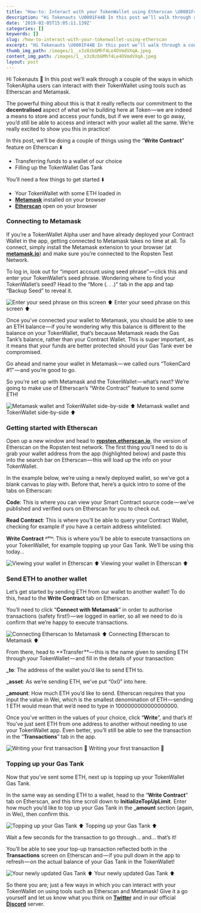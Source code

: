 ```yaml
---
title: "How-to: Interact with your TokenWallet using Etherscan \U0001F4F9"
description: "Hi Tokenauts \U0001F44B In this post we’ll walk through a couple of the ways in which TokenAlpha users can interact with their TokenWallet using…"
date: '2019-02-05T15:05:11.139Z'
categories: []
keywords: []
slug: /how-to-interact-with-your-tokenwallet-using-etherscan
excerpt: "Hi Tokenauts \U0001F44B In this post we’ll walk through a couple of the ways in which TokenAlpha users can interact with their TokenWallet using…"
thumb_img_path: /images/1__x3z8zbGMhf4Le4OVmdVXqA.jpeg
content_img_path: /images/1__x3z8zbGMhf4Le4OVmdVXqA.jpeg
layout: post
---
```



Hi Tokenauts 👋 In this post we’ll walk through a couple of the ways in which TokenAlpha users can interact with their TokenWallet using tools such as Etherscan and Metamask.

The powerful thing about this is that it really reflects our commitment to the **decentralised** aspect of what we’re building here at Token — we are indeed a means to store and access your funds, but if we were ever to go away, you’d still be able to access and interact with your wallet all the same. We’re really excited to show you this in practice!

In this post, we’ll be doing a couple of things using the “**Write Contract**” feature on Etherscan ⬇️

*   Transferring funds to a wallet of our choice
*   Filling up the TokenWallet Gas Tank

You’ll need a few things to get started ⬇️

*   Your TokenWallet with some ETH loaded in
*   [**Metamask**](https://metamask.io/) installed on your browser
*   [**Etherscan**](https://ropsten.etherscan.io/) open on your browser

### Connecting to Metamask

If you’re a TokenWallet Alpha user and have already deployed your Contract Wallet in the app, getting connected to Metamask takes no time at all. To connect, simply install the Metamask extension to your browser (at [**metamask.io**](http://metamask.io)) and make sure you’re connected to the Ropsten Test Network.

To log in, look out for “import account using seed phrase” — click this and enter your TokenWallet’s seed phrase. Wondering where to find your TokenWallet’s seed? Head to the “More (. . .)” tab in the app and tap “Backup Seed” to reveal it.

![Enter your seed phrase on this screen ⬆️](images/1__Z0jPFjXjnhOtwobyvJ38Pg.jpeg)
Enter your seed phrase on this screen ⬆️

Once you’ve connected your wallet to Metamask, you should be able to see an ETH balance — if you’re wondering why this balance is different to the balance on your TokenWallet, that’s because Metamask reads the Gas Tank’s balance, rather than your Contract Wallet. This is super important, as it means that your funds are better protected should your Gas Tank ever be compromised.

Go ahead and name your wallet in Metamask — we called ours “TokenCard #1” — and you’re good to go.

So you’re set up with Metamask and the TokenWallet — what’s next? We’re going to make use of Etherscan’s “Write Contract” feature to send some ETH!

![Metamask wallet and TokenWallet side-by-side ⬆️](images/1__YcVDNL2qq__J__3ZfyEZzb__A.jpeg)
Metamask wallet and TokenWallet side-by-side ⬆️

### Getting started with Etherscan

Open up a new window and head to [**ropsten.etherscan.io**](https://ropsten.etherscan.io), the version of Etherscan on the Ropsten test network. The first thing you’ll need to do is grab your wallet address from the app (highlighted below) and paste this into the search bar on Etherscan — this will load up the info on your TokenWallet.

In the example below, we’re using a newly deployed wallet, so we’ve got a blank canvas to play with. Before that, here’s a quick intro to some of the tabs on Etherscan:

**Code**: This is where you can view your Smart Contract source code — we’ve published and verified ours on Etherscan for you to check out.

**Read Contract**: This is where you’ll be able to query your Contract Wallet, checking for example if you have a certain address whitelisted.

**Write Contract** ᴮᵉᵗᵃ: This is where you’ll be able to execute transactions on your TokenWallet, for example topping up your Gas Tank. We’ll be using this today…

![Viewing your wallet in Etherscan ⬆️](images/1__AncG5XHw5781a5b5DpaVrw.jpeg)
Viewing your wallet in Etherscan ⬆️

### Send ETH to another wallet

Let’s get started by sending ETH from our wallet to another wallet! To do this, head to the **Write Contract** tab on Etherscan.

You’ll need to click “**Connect with Metamask**” in order to authorise transactions (safety first!) — we logged in earlier, so all we need to do is confirm that we’re happy to execute transactions.

![Connecting Etherscan to Metamask ⬆️](images/1__mRu1CayaKRAh6mQPrcoB__A.jpeg)
Connecting Etherscan to Metamask ⬆️

From there, head to **Transfer **— this is the name given to sending ETH through your TokenWallet — and fill in the details of your transaction:

**\_to**: The address of the wallet you’d like to send ETH to.

**\_asset**: As we’re sending ETH, we’ve put “0x0” into here.

**\_amount**: How much ETH you’d like to send. Etherscan requires that you input the value in Wei, which is the smallest denomination of ETH — sending 1 ETH would mean that we’d need to type in 1000000000000000000.

Once you’ve written in the values of your choice, click “**Write**”, and that’s it! You’ve just sent ETH from one address to another without needing to use your TokenWallet app. Even better, you’ll still be able to see the transaction in the “**Transactions**” tab in the app.

![Writing your first transaction 🎉](images/1__T86jZUPExOhcuRYxSoSX3w.jpeg)
Writing your first transaction 🎉

### Topping up your Gas Tank

Now that you’ve sent some ETH, next up is topping up your TokenWallet Gas Tank.

In the same way as sending ETH to a wallet, head to the “**Write Contract**” tab on Etherscan, and this time scroll down to **InitializeTopUpLimit**. Enter how much you’d like to top up your Gas Tank in the **\_amount** section (again, in Wei), then confirm this.

![Topping up your Gas Tank ⬆️](images/1__eNILK__QKJ8Iy1V__jl4vCxw.jpeg)
Topping up your Gas Tank ⬆️

Wait a few seconds for the transaction to go through… and… that’s it!

You’ll be able to see your top-up transaction reflected both in the **Transactions** screen on Etherscan and — if you pull down in the app to refresh — on the actual balance of your Gas Tank in the TokenWallet!

![Your newly updated Gas Tank ⬆️](images/1__LtTGsKJwcm__TKXUixE5HJg.jpeg)
Your newly updated Gas Tank ⬆️

So there you are; just a few ways in which you can interact with your TokenWallet on using tools such as Etherscan and Metamask! Give it a go yourself and let us know what you think on [**Twitter**](https://twitter.com/tokencard_io) and in our official [**Discord**](https://discord.gg/RhxpjpX) server.